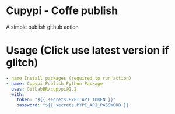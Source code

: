 # Cupypi - Coffe publish
A simple publish github action

# Usage (Click use latest version if glitch)
```yaml
- name Install packages (required to run action)
- name: Cupypi Publish Python Package
  uses: GitLabBR/cupypi@2.2
  with:
    token: "${{ secrets.PYPI_API_TOKEN }}"
    password: "${{ secrets.PYPI_API_PASSWORD }}
```
